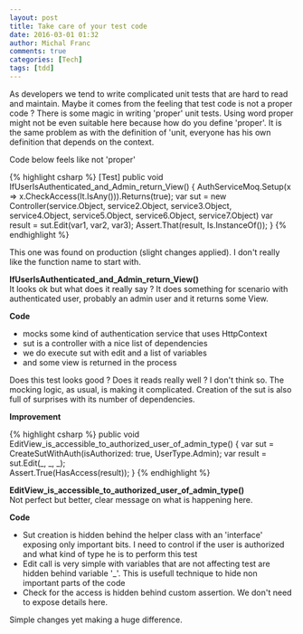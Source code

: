 ```yaml
---
layout: post
title: Take care of your test code
date: 2016-03-01 01:32
author: Michal Franc
comments: true
categories: [Tech]
tags: [tdd]
---
```

<p>As developers we tend to write complicated unit tests that are hard to read and maintain. Maybe it comes from the feeling that test code is not a proper code ? There is some magic in writing 'proper' unit tests. Using word proper might not be even suitable here because how do you define 'proper'. It is the same problem as with the definition of 'unit, everyone has his own definition that depends on the context.</p>

<p>Code below feels like not 'proper'</p>

{% highlight csharp %}
[Test]
public void IfUserIsAuthenticated_and_Admin_return_View()
{
  AuthServiceMoq.Setup(x => x.CheckAccess(It.IsAny<HttpContextBase>())).Returns(true);
  var sut = new Controller(service.Object, service2.Object, service3.Object, service4.Object, service5.Object, service6.Object, service7.Object)
  var result = sut.Edit(var1, var2, var3);
  Assert.That(result, Is.InstanceOf<ViewResult>());
}
{% endhighlight %}

<p>This one was found on production (slight changes applied). I don't really like the function name to start with.</p>

<p><strong>IfUserIsAuthenticated_and_Admin_return_View()</strong><br />
It looks ok but what does it really say ? It does something for scenario with authenticated user, probably an admin user and it returns some View.</p>

<strong>Code</strong>

<ul>
<li>mocks some kind of authentication service that uses HttpContext </li>
<li>sut is a controller with a nice list of dependencies </li>
<li>we do execute sut with edit and a list of variables </li>
<li>and some view is returned in the process</li>
</ul>

<p>Does this test looks good ? Does it reads really well ? I don't think so. The mocking logic, as usual, is making it complicated. Creation of the sut is also full of surprises with its number of dependencies.</p>

<strong>Improvement</strong>

{% highlight csharp %}
public void EditView_is_accessible_to_authorized_user_of_admin_type()
{
   var sut = CreateSutWithAuth(isAuthorized: true, UserType.Admin);
   var result = sut.Edit(_, _, _);  
   Assert.True(HasAccess(result));
}
{% endhighlight %}

<strong>EditView_is_accessible_to_authorized_user_of_admin_type()</strong><br />
Not perfect but better, clear message on what is happening here.

<strong>Code</strong>

<ul>
<li>Sut creation is hidden behind the helper class with an 'interface' exposing only important bits. I need to control if the user is authorized and what kind of type he is to perform this test</li>
<li>Edit call is very simple with variables that are not affecting test are hidden behind variable '_'. This is usefull technique to hide non important parts of the code</li>
<li>Check for the access is hidden behind custom assertion. We don't need to expose details here.</li>
</ul>

<p>Simple changes yet making a huge difference.</p>

